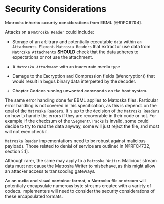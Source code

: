 # Security Considerations

Matroska inherits security considerations from EBML [@!RFC8794].

Attacks on a `Matroska Reader` could include:

* Storage of an arbitrary and potentially executable data within an `Attachments Element`.
  `Matroska Readers` that extract or use data from `Matroska Attachments` **SHOULD**
  check that the data adheres to expectations or not use the attachment.

* A `Matroska Attachment` with an inaccurate media type.

* Damage to the Encryption and Compression fields ((#encryption)) that would result in bogus binary data
  interpreted by the decoder.

* Chapter Codecs running unwanted commands on the host system.

The same error handling done for EBML applies to Matroska files.
Particular error handling is not covered in this specification, as this is depends on the goal of the `Matroska Readers`.
It is up to the decision of the `Matroska Readers` on how to handle the errors if they are recoverable in their code or not.
For example, if the checksum of the `\Segment\Tracks` is invalid, some could decide to try to read the data anyway,
some will just reject the file, and most will not even check it.

`Matroska Reader` implementations need to be robust against malicious payloads.
Those related to denial of service are outlined in [@RFC4732, section 2.1].

Although rarer, the same may apply to a `Matroska Writer`.  Malicious stream data
must not cause the Matroska Writer to misbehave, as this might allow an attacker access
to transcoding gateways.

As an audio and visual container format, a Matroska file or stream will
potentially encapsulate numerous byte streams created with a variety of
codecs.  Implementers will need to consider the security considerations of
these encapsulated formats.
